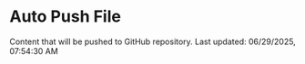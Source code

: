 # Auto Push File

Content that will be pushed to GitHub repository.
Last updated: 06/29/2025, 07:54:30 AM
